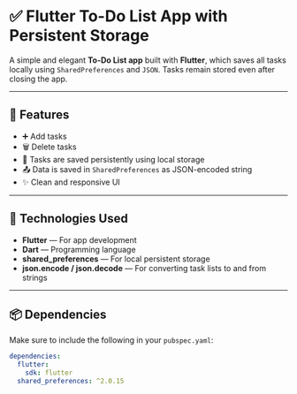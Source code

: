 # ✅ Flutter To-Do List App with Persistent Storage

A simple and elegant **To-Do List app** built with **Flutter**, which saves all tasks locally using `SharedPreferences` and `JSON`. Tasks remain stored even after closing the app.

---

## 📱 Features

- ➕ Add tasks
- 🗑️ Delete tasks
- 💾 Tasks are saved persistently using local storage
- 📤 Data is saved in `SharedPreferences` as JSON-encoded string
- ✨ Clean and responsive UI

---

## 🔧 Technologies Used

- **Flutter** — For app development  
- **Dart** — Programming language  
- **shared_preferences** — For local persistent storage  
- **json.encode / json.decode** — For converting task lists to and from strings  

---

## 📦 Dependencies

Make sure to include the following in your `pubspec.yaml`:

```yaml
dependencies:
  flutter:
    sdk: flutter
  shared_preferences: ^2.0.15
